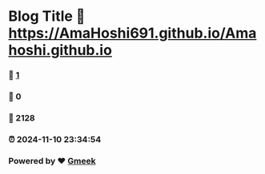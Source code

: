 # Blog Title :link: https://AmaHoshi691.github.io/Amahoshi.github.io 
### :page_facing_up: [1](https://AmaHoshi691.github.io/Amahoshi.github.io/tag.html) 
### :speech_balloon: 0 
### :hibiscus: 2128 
### :alarm_clock: 2024-11-10 23:34:54 
### Powered by :heart: [Gmeek](https://github.com/Meekdai/Gmeek)
